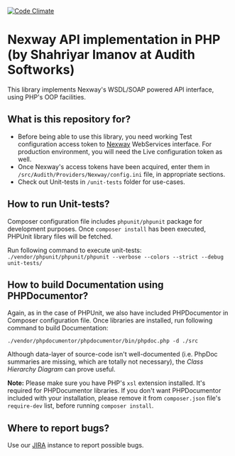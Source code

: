 [![Code Climate](https://codeclimate.com/github/AudithSoftworks/Nexway-API-PHP-Client/badges/gpa.svg)](https://codeclimate.com/github/AudithSoftworks/Nexway-API-PHP-Client)

# Nexway API implementation in PHP (by Shahriyar Imanov at Audith Softworks) #

This library implements Nexway's WSDL/SOAP powered API interface, using PHP's OOP facilities.


## What is this repository for? ##

* Before being able to use this library, you need working Test configuration access token to [Nexway](http://www.nexway.com) WebServices interface. For production environment, you will need the Live configuration token as well.
* Once Nexway's access tokens have been acquired, enter them in ```/src/Audith/Providers/Nexway/config.ini``` file, in appropriate sections.
* Check out Unit-tests in ```/unit-tests``` folder for use-cases.


## How to run Unit-tests? ##

Composer configuration file includes ```phpunit/phpunit``` package for development purposes. Once ```composer install``` has been executed, PHPUnit library files will be fetched.

Run following command to execute unit-tests: ```./vendor/phpunit/phpunit/phpunit --verbose --colors --strict --debug unit-tests/```


## How to build Documentation using PHPDocumentor? ##

Again, as in the case of PHPUnit, we also have included PHPDocumentor in Composer configuration file. Once libraries are installed, run following command to build Documentation:

```./vendor/phpdocumentor/phpdocumentor/bin/phpdoc.php -d ./src```

Although data-layer of source-code isn't well-documented (i.e. PhpDoc summaries are missing, which are totally not necessary), the *Class Hierarchy Diagram* can prove useful.

**Note:** Please make sure you have PHP's ```xsl``` extension installed. It's required for PHPDocumentor libraries. If you don't want PHPDocumentor included with your installation, please remove it from ```composer.json``` file's ```require-dev``` list, before running ```composer install```.


## Where to report bugs? ##

Use our [JIRA](https://audith.atlassian.net/browse/NEXWAY) instance to report possible bugs.